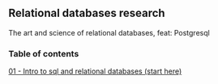 ## Relational databases research
The art and science of relational databases, feat: Postgresql

### Table of contents
[01 - Intro to sql and relational databases (start here)](./01_intro_to_sql_and_relational_model.MD)
